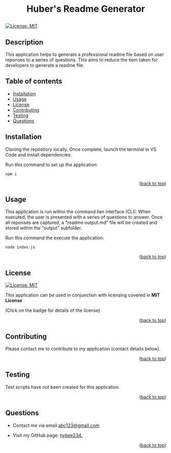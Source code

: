 
<a ID="readme-top"></a>

# <p style="text-align: center;">Huber's Readme Generator</p>

[![License: MIT](https://img.shields.io/badge/License-MIT-yellow.svg)](https://opensource.org/licenses/MIT)

## Description

This application helps to generate a professional readme file based on user reponses to a series of questions. This aims to reduce the tiem taken for developers to generate a readme file.

## Table of contents

- [Installation](#installation)
- [Usage](#usage)
- [License](#license)
- [Contributing](#contributing)
- [Testing](#testing)
- [Questions](#questions)

## Installation

Cloning the repository locally. Once complete, launch the terminal in VS Code and install dependencies.


Run this command to set up the application:
~~~
npm i
~~~
            

<p align="right">(<a href="#readme-top">back to top</a>)</p>

## Usage

This application is run within the command lien interface (CLI). When executed, the user is presented with a series of questions to answer. Once all reponses are captured, a "readme output.md" file will be created and stored within the "output" subfolder.


Run this command the execute the application:
~~~
node index.js
~~~
        

<p align="right">(<a href="#readme-top">back to top</a>)</p>
    
## License


[![License: MIT](https://img.shields.io/badge/License-MIT-yellow.svg)](https://opensource.org/licenses/MIT)

This application can be used in conjunction with licensing covered in  <b>MIT License</b>

(Click on the badge for details of the license)



<p align="right">(<a href="#readme-top">back to top</a>)</p>

## Contributing

Please contact me to contribute to my application (contact details below).

<p align="right">(<a href="#readme-top">back to top</a>)</p>

## Testing

Test scripts have not been created for this application.

<p align="right">(<a href="#readme-top">back to top</a>)</p>

## Questions

- Contact me via email abc123@gmail.com

- Visit my GitHub page: <a href="https://github.com/hybee234."> hybee234. </a>
  
<p align="right">(<a href="#readme-top">back to top</a>)</p>
